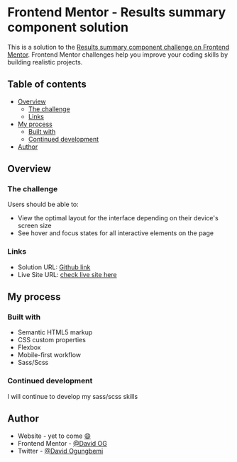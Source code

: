 # Frontend Mentor - Results summary component solution

This is a solution to the [Results summary component challenge on Frontend Mentor](https://www.frontendmentor.io/challenges/results-summary-component-CE_K6s0maV). Frontend Mentor challenges help you improve your coding skills by building realistic projects. 

## Table of contents

- [Overview](#overview)
  - [The challenge](#the-challenge)
  - [Links](#links)
- [My process](#my-process)
  - [Built with](#built-with)
  - [Continued development](#continued-development)
- [Author](#author)

## Overview

### The challenge

Users should be able to:

- View the optimal layout for the interface depending on their device's screen size
- See hover and focus states for all interactive elements on the page

### Links

- Solution URL: [Github link](https://github.com/DavidOG03/Result-Summary-Component)
- Live Site URL: [check live site here](https://resultsummarycomponentdavidog.netlify.app/)

## My process

### Built with

- Semantic HTML5 markup
- CSS custom properties
- Flexbox
- Mobile-first workflow
- Sass/Scss

### Continued development

I will continue to develop my sass/scss skills

## Author

- Website - yet to come [:smile:](#smileys--emotion) 
- Frontend Mentor - [@David OG](https://www.frontendmentor.io/profile/DavidOG03)
- Twitter - [@David Ogungbemi](https://www.twitter.com/Deiveed0)
